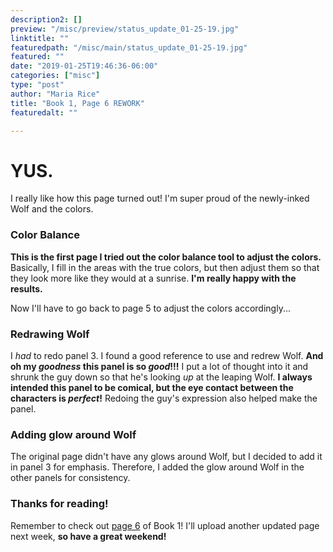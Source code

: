 ```yaml
---
description2: []
preview: "/misc/preview/status_update_01-25-19.jpg"
linktitle: ""
featuredpath: "/misc/main/status_update_01-25-19.jpg"
featured: ""
date: "2019-01-25T19:46:36-06:00"
categories: ["misc"]
type: "post"
author: "Maria Rice"
title: "Book 1, Page 6 REWORK"
featuredalt: ""

---
```


# YUS.

I really like how this page turned out! I'm super proud of the newly-inked Wolf and the colors.

### Color Balance

**This is the first page I tried out the color balance tool to adjust the colors.** Basically, I fill 
in the areas with the true colors, but then adjust them so that they look more like they would 
at a sunrise. **I'm really happy with the results.** 

Now I'll have to go back to page 5 to adjust the colors accordingly...

### Redrawing Wolf 

I _had_ to redo panel 3. I found a good reference to use and redrew Wolf. 
**And oh my _goodness_ this panel is so _good_!!!** I put a lot of thought into it 
and shrunk the guy down so that he's looking _up_ at the leaping Wolf. **I always intended 
this panel to be comical, but the eye contact between the characters is _perfect_!** 
Redoing the guy's expression also helped make the panel. 

### Adding glow around Wolf

The original page didn't have any glows around Wolf, but I decided to add it in panel 3 for emphasis.
Therefore, I added the glow around Wolf in the other panels for consistency. 

### Thanks for reading!

Remember to check out [page 6](https://mcrice123.github.io/morphic/blog/book-1-page-06/) of Book 1! 
I'll upload another updated page next week, **so have a great weekend!**
